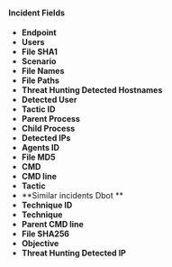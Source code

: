 
#### Incident Fields
- **Endpoint**
- **Users**
- **File SHA1**
- **Scenario**
- **File Names**
- **File Paths**
- **Threat Hunting Detected Hostnames**
- **Detected User**
- **Tactic ID**
- **Parent Process**
- **Child Process**
- **Detected IPs**
- **Agents ID**
- **File MD5**
- **CMD**
- **CMD line**
- **Tactic**
- **Similar incidents Dbot **
- **Technique ID**
- **Technique**
- **Parent CMD line**
- **File SHA256**
- **Objective**
- **Threat Hunting Detected IP**
